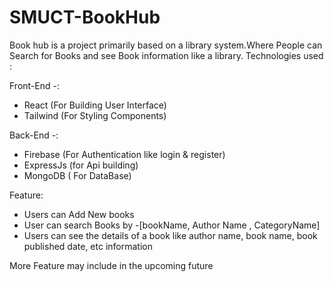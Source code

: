 # SMUCT-BookHub 

 Book hub is a project primarily based on a library system.Where People can Search for Books and see Book information like a library.
Technologies used  : 

Front-End -:

- React (For Building User Interface)
- Tailwind (For Styling Components)

Back-End -:

- Firebase (For Authentication like login & register)
- ExpressJs (for Api building)
- MongoDB ( For DataBase)



Feature: 

- Users can Add New books 
- User can search Books by -[bookName, Author Name , CategoryName]
- Users can see the details of a book like author name, book name, book published date, etc information

More Feature may include in the upcoming future
